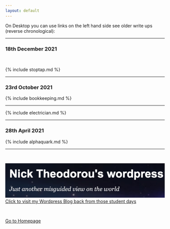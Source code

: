 ```yaml
---
layout: default
---
```


On Desktop you can use links on the left hand side see older write ups (reverse chronological):

***

### 18th December 2021

<a id="test"> </a>
<br/>

{% include stoptap.md %}

***

### 23rd October 2021

{% include bookkeeping.md %}

***

{% include electrician.md %}

***

### 28th April 2021 

<!-- ### Start included file -->

{% include alphaquark.md %}

<!-- ### End included file -->

***

<br/>

![](./assets/img/wpress.png) <br/>
<a href="https://nicktheodorou.wordpress.com/" target="_blank"> Click to visit my Wordpress Blog back from those student days</a>

<br/>

[Go to Homepage](https://nikipedia.xyz/)
